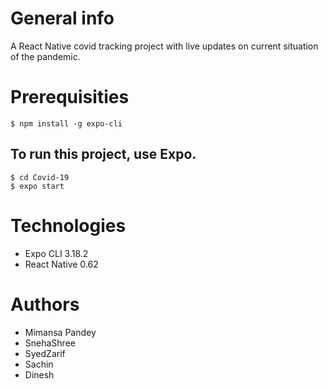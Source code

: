 # General info
A React Native covid tracking project with live updates on current situation of the pandemic.

# Prerequisities
```
$ npm install -g expo-cli
```


## To run this project, use Expo.
```
$ cd Covid-19
$ expo start 
```
# Technologies
* Expo CLI 3.18.2
* React Native 0.62

# Authors
* Mimansa Pandey
* SnehaShree
* SyedZarif
* Sachin
* Dinesh
